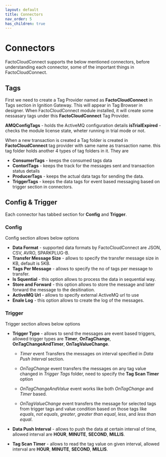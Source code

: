 ```yaml
---
layout: default
title: Connectors
nav_order: 5
has_children: true
---
```

# Connectors

FactoCloudConnect supports the below mentioned connectors, before understanding each connector, some of the  important things in FactoCloudConnect.

## Tags
First we need to create a Tag Provider named as **FactoCloudConnect** in Tags section in Ignition Gateway. This will appear in Tag Browser in designer. When FactoCloudConnect module installed, it will create some nessasary tags under this **FactoCloudConnect** Tag Provider. 

**AMQConfigTags** - holds the ActiveMQ configuration details
**isTrialExpired** - checks the module license state, wheter running in trial mode or not.

When a new transaction is created a Tag folder is created in **FactoCloudConnect** tag provider with same name as transaction name. this tag folder holds another 4 types of tag folders in it. They are 

* **ConsumerTags** - keeps the consumed tags data 
* **ContorlTags**  - keeps the track for the messages sent and transaction status details
* **ProducerTags** - keeps the actual data tags for sending the data. 
* **TriggerTags**  - keeps the data tags for event based messaging based on trigger section in connectors.


## Config & Trigger
Each connector has tabbed section for **Config** and **Trigger**. 

### Config 
Config section allows below options

* **Data Format** - supported data formats by FactoCloudConnect are JSON, CSV, AVRO, SPARKPLUG-B.
* **Transfer Message Size** - allows to specify the transfer message size in KB, default is 5KB.
* **Tags Per Message** - allows to specify the no of tags per message to transfer.
* **Is Squential** - this option allows to process the data in sequential way.
* **Store and Forward** - this option allows to store the message and later forward the message to the desitination.
* **ActiveMQ Url** - allows to specify external ActiveMQ url to use
* **Enale Log** - this option allows to create the log of the messages.

### Trigger 
Trigger section allows below options

* **Trigger Type** - allows to send the messages are event based triggers, allowed trigger types are **Timer**, **OnTagChange**, **OnTagChangeAndTimer**, **OnTagValueChange**.

    * *Timer* event Transfers the messages on interval specified in *Data Push Interval* section.

    * *OnTagChange* event transfers the messages on any tag value changed in *Trigger Tags* folder, need to specify the **Tag Scan Timer** option

    * *OnTagChangeAndValue* event works like both *OnTagChange* and *Timer* based.

    * *OnTagValueChange* event transfers the message for selected tags from trigger tags and value condition based on those tags like *equals*, *not equals*, *greater*, *greater than equal*, *less*, and *less than equal*.


* **Data Push Interval** - allows to push the data at certain interval of time, allowed interval are **HOUR**, **MINUTE**, **SECOND**, **MILLIS**.

* **Tag Scan Timer** - allows to read the tag value on given interval, allowed interval are **HOUR**, **MINUTE**, **SECOND**, **MILLIS**.





